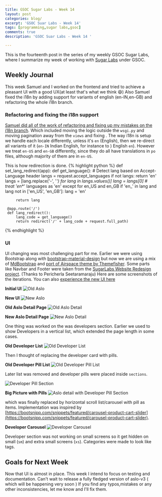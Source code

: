 ```yaml
---
title: GSOC Sugar Labs - Week 14
layout: post
categories: blog/
excerpt: 'GSOC Suar Labs - Week 14'
tags: [programming,sugar labs,gsoc]
comments: true
description: 'GSOC Suar Labs - Week 14 '

---
```

This is the fourteenth post in the series of my weekly GSOC Sugar Labs, where I summarize my week of working with [Sugar Labs](https://www.sugarlabs.org) under GSOC.

## Weekly Journal 
This week Samuel and I worked on the frontend and tried to achieve a pleasant UI with a good UX(at least that's what we think :smile:)
Also Samuel fixed the i18n by adding support for variants of english (en-IN,en-GB) and refactoring the whole i18n branch.


### Refactoring and fixing the i18n support
[Samuel did all of the work of refactoring and fixing up my mistakes on the i18n branch](https://github.com/jatindhankhar/aslo-v3/commit/2010b87e9ecfeae0d7c0ddf3a72cc0895d02c9f9).
Which included moving the logic outside the `wsgi.py` and moving pagination away from the `views` and fixing . The way i18n is setup we handle each locale differently, unless it's `en` (English), then we re-direct all variants of it (`en-IN` Indian English, for instance to ) English `en`). However we treat `en-US` and `en-GB` differently, since they do all have translations in `po` files, although majority of them are in `en-US`. 

This is how redirection is done.
{% highlight python %}
def set_lang_redirect(app):
     def get_language():
         # Detect lang based on Accept-Language header
         langs = request.accept_languages
         if not langs:
             return 'en'
         langs = [lang.replace('-', '_') for lang in langs.values()]
         lang = langs[0]
         # treat 'en_*' languages as 'en' except for en_US and en_GB
         if 'en_' in lang and lang not in ['en_US', 'en_GB']:
             lang = 'en'
 
         return lang
 
     @app.route('/')
     def lang_redirect():
         lang_code = get_language()
         return redirect('/' + lang_code + request.full_path)
{% endhighlight %}


### UI
UI changing was most challenging part for me. Earlier we were using Bootstrap along with [bootstrap-material-design](https://github.com/FezVrasta/bootstrap-material-design) but now we are using a mix of [MdBootstrap](https://mdbootstrap.com/) and [port of Airspace theme by Themefisher](https://github.com/luminousrubyist/airspace-jekyll). Some parts like Navbar and Footer were taken from the [SugarLabs Website Redesign project](https://github.com/geekrypter/sugarLabsWebsiteRedesign). (Thanks to Pericherla Seetaramaraju)
Here are some screenshots of the iterations. You can also [experience the new UI here](http://aslo.jatindhankhar.in:5000/en/)


**Initial UI**
<img src="/images/gsoc-week-14/old_aslo.png" alt="Old Aslo">



**New UI**
<img src="/images/gsoc-week-14/new_aslo.png" alt="New Aslo">


**Old Aslo Detail Page**
<img src="/images/gsoc-week-14/old_aslo_detail.png" alt="Old Aslo Detail">


**New Aslo Detail Page**
<img src="/images/gsoc-week-14/new_aslo_detail.png" alt="New Aslo Detail">


One thing was worked on the was developers section. Earlier we used to show Developers in a vertical list, which extended the page length in some cases.


**Old Developer List**
<img src="/images/gsoc-week-14/old_developer_list.png" alt="Old Developer List">

Then I thought of replacing the developer card with pills.


**Old Developer Pill List**
<img src="/images/gsoc-week-14/old_developer_pill_list.png" alt="Old Developer Pill List">

Later list was removed and developer pills were placed inside `sections`.

<img src="/images/gsoc-week-14/developer_pill_section.png" alt="Developer Pill Section">


**Big Picture with Pills**
<img src="/images/gsoc-week-14/aslo_detail_pill.png" alt="Aslo detail with Developer Pill Section">


which was finally replaced by horizontal scroll list/carousel with pill as items. Implementation was inspired by  [https://bootsnipp.com/snippets/featured/carousel-product-cart-slider](https://bootsnipp.com/snippets/featured/carousel-product-cart-slider). 


**Developer Carousel**
<img src="/images/gsoc-week-14/developer_carousel.png" alt="Developer Carousel">

Developer section was not working on small screens so it get hidden on small (`sm`) and extra small screens (`xs`). 
Categories were made to look like tags.

## Goals for Next Week
Now that UI is almost in place. This week I intend to focus on testing and documentation. Can't wait to release a fully fledged version of aslo-v3 ( which will be happening very soon )
If you find any typos,mistakes or any other inconsistencies, let me know and I'll fix them.